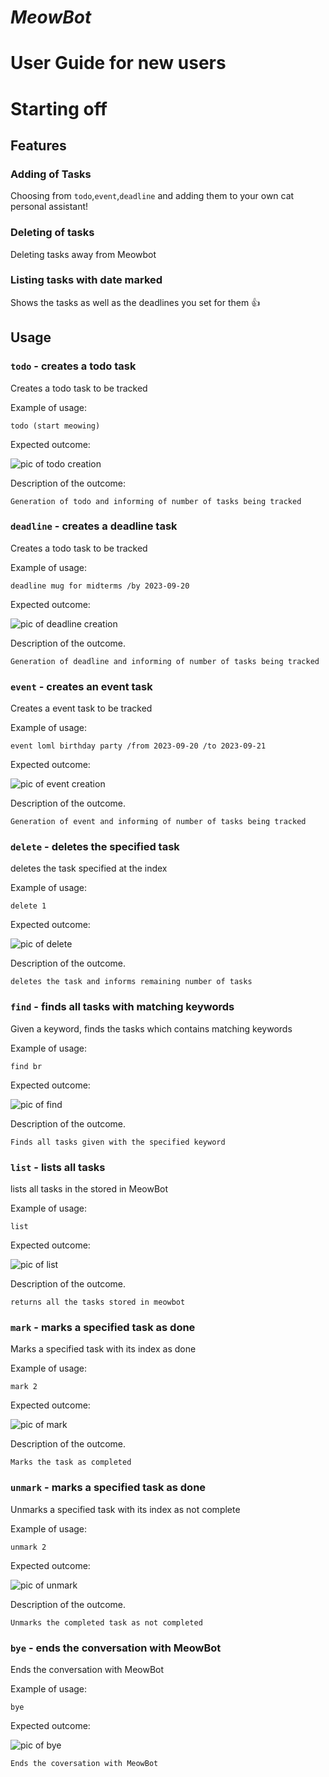 # *MeowBot* 
# User Guide for new users

# Starting off

## Features 

### Adding of Tasks

Choosing from `todo`,`event`,`deadline` and adding them to your own cat personal assistant!

### Deleting of tasks

Deleting tasks away from Meowbot

### Listing tasks with date marked

Shows the tasks as well as the deadlines you set for them :+1:

## Usage

### `todo` - creates a todo task

Creates a todo task to be tracked

Example of usage: 

`todo (start meowing)`

Expected outcome:

![pic of todo creation](./images/todo.png)


Description of the outcome:

```
Generation of todo and informing of number of tasks being tracked
```

### `deadline` - creates a deadline task

Creates a todo task to be tracked

Example of usage:

`deadline mug for midterms /by 2023-09-20`

Expected outcome:

![pic of deadline creation](./images/deadline.png)


Description of the outcome.

```
Generation of deadline and informing of number of tasks being tracked
```

### `event` - creates an event task

Creates a event task to be tracked

Example of usage:

`event loml birthday party /from 2023-09-20 /to 2023-09-21`

Expected outcome:

![pic of event creation](./images/event.png)


Description of the outcome.

```
Generation of event and informing of number of tasks being tracked
```

### `delete` - deletes the specified task

deletes the task specified at the index

Example of usage:

`delete 1`

Expected outcome:

![pic of delete](./images/delete.png)


Description of the outcome.

```
deletes the task and informs remaining number of tasks
```

### `find` - finds all tasks with matching keywords

Given a keyword, finds the tasks which contains matching keywords

Example of usage:

`find br`

Expected outcome:

![pic of find](./images/find.png)


Description of the outcome.

```
Finds all tasks given with the specified keyword
```


### `list` - lists all tasks

lists all tasks in the stored in MeowBot

Example of usage:

`list`

Expected outcome:

![pic of list](./images/list.png)


Description of the outcome.

```
returns all the tasks stored in meowbot
```

### `mark` - marks a specified task as done

Marks a specified task with its index as done

Example of usage:

`mark 2`

Expected outcome:

![pic of mark](./images/mark.png)


Description of the outcome.

```
Marks the task as completed
```

### `unmark` - marks a specified task as done

Unmarks a specified task with its index as not complete

Example of usage:

`unmark 2`

Expected outcome:

![pic of unmark](./images/unmark.png)


Description of the outcome.

```
Unmarks the completed task as not completed
```


### `bye` - ends the conversation with MeowBot

Ends the conversation with MeowBot

Example of usage:

`bye`

Expected outcome:

![pic of bye](./images/bye.png)


```
Ends the coversation with MeowBot
```

